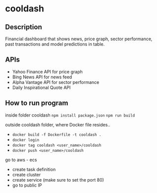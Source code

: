 # cooldash

## Description
Financial dashboard that shows news, price graph, sector performance, 
past transactions and model predictions in table. 

## APIs
- Yahoo Finance API for price graph
- Bing News API for news feed
- Alpha Vantage API for sector performance
- Daily Inspirational Quote API

## How to run program
inside folder cooldash 
`npm install package.json`
`npm run build`

outside cooldash folder, where Docker file resides.. 
- `docker build -f Dockerfile -t cooldash .`
- `docker login`
- `docker tag cooldash <user_name>/cooldash`
- `docker push <user_name>/cooldash`

go to aws - ecs 
- create task definition 
- create cluster 
- create service (make sure to set the port 80)
- go to public IP
